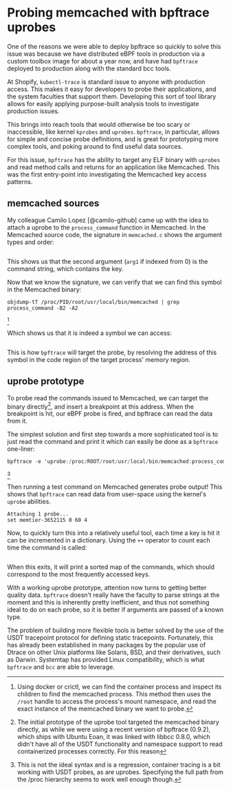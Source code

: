 # Probing memcached with bpftrace uprobes

One of the reasons we were able to deploy bpftrace so quickly to solve this
issue was because we have distributed eBPF tools in production via a custom
toolbox image for about a year now, and have had `bpftrace` deployed to
production along with the standard bcc tools.

At Shopify, `kubectl-trace` is standard issue to anyone with production
access. This makes it easy for developers to probe their applications,
and the system faculties that support them. Developing this sort of tool
library allows for easily applying purpose-built analysis tools to
investigate production issues.

This brings into reach tools that would otherwise be too scary or inaccessible,
like kernel `kprobes` and `uprobes`. `bpftrace`, in particular, allows for simple
and concise probe definitions, and is great for prototyping more complex tools,
and poking around to find useful data sources.

For this issue, `bpftrace` has the ability to target any ELF binary with
`uprobes` and read method calls and returns for an application like Memcached.
This was the first entry-point into investigating the Memcached key access
patterns.

## memcached sources

My colleague Camilo Lopez [@camilo-github] came up with the idea to attach a
uprobe to the `process_command` function in Memcached. In the Memcached
source code, the signature in `memcached.c` shows the argument types and order:

```{.c include=src/memcached/memcached.c startLine=5756 endLine=5756}
```

This shows us that the second argument (`arg1` if indexed from 0) is
the command string, which contains the key.

Now that we know the signature, we can verify that we can find this symbol in
the Memcached binary:

```
objdump-tT /proc/PID/root/usr/local/bin/memcached | grep process_command -B2 -A2

```
[^1]

Which shows us that it is indeed a symbol we can access:

```{.gnuassembler include=src/objdump.txt}
```

This is how `bpftrace` will target the probe, by resolving the address of this
symbol in the code region of the target process' memory region.

## uprobe prototype

To probe read the commands issued to Memcached, we can target the binary
directly[^2], and insert a breakpoint at this address. When the breakpoint is
hit, our eBPF probe is fired, and bpftrace can read the data from it.

The simplest solution and first step towards a more sophisticated tool
is to just read the command and print it which can easily be done as a
`bpftrace` one-liner:

```awk
bpftrace -e 'uprobe:/proc/ROOT/root/usr/local/bin/memcached:process_command { printf("%s\n", str(arg1)) }'
```
[^6]

Then running a test command on Memcached generates probe output! This shows
that `bpftrace` can read data from user-space using the kernel's `uprobe`
abilities.

```
Attaching 1 probe...
set memtier-3652115 0 60 4
```

Now, to quickly turn this into a relatively useful tool, each time a key is hit
it can be incremented in a dictionary. Using the `++` operator to count each
time the command is called:

```{.awk include=src/uprobe-v1.bt}
```

When this exits, it will print a sorted map of the commands, which should
correspond to the most frequently accessed keys.

With a working uprobe prototype, attention now turns to getting better
quality data. `bpftrace` doesn't really have the faculty to parse strings
at the moment and this is inherently pretty inefficient, and thus not
something ideal to do on each probe, so it is better if arguments are
passed of a known type.

The problem of building more flexible tools is better solved by the use of the
USDT tracepoint protocol for defining static tracepoints. Fortunately, this has
already been established in many packages by the popular use of Dtrace
on other Unix platforms like Solaris, BSD, and their derivatives, such as
Darwin. Systemtap has provided Linux compatibility, which is what `bpftrace`
and `bcc` are able to leverage.

[^1]: Using docker or crictl, we can find the container process and inspect its
    children to find the memcached process. This method then uses the `/root`
    handle to access the process's mount namespace, and read the exact instance
    of the memcached binary we want to probe.

[^2]: The initial prototype of the uprobe tool targeted the memcached binary
    directly, as while we were using a recent version of bpftrace (0.9.2), which
    ships with Ubuntu Eoan, it was linked with libbcc 0.8.0, which didn't have
    all of the USDT functionality and namespace support to read containerized
    processes correctly. For this reason
[^6]: This is not the ideal syntax and is a regression, container tracing is a
    bit working with USDT probes, as are uprobes. Specifying the full path from
    the /proc hierarchy seems to work well enough though.
